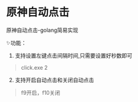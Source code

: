 # 原神自动点击
原神自动点击-golang简易实现

✨功能：
1. 支持设置左键点击间隔时间,只需要设置好秒数即可
> click.exe 2
2. 支持开启自动点击和关闭自动点击
> f9开启，f10关闭
